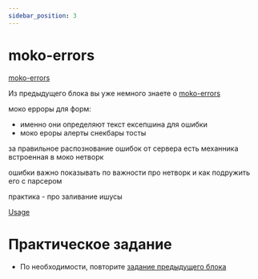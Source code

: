 ```yaml
---
sidebar_position: 3
---
```


# moko-errors

[moko-errors](https://github.com/icerockdev/moko-errors)

Из предыдущего блока вы уже немного знаете о [moko-errors](/university/icerock-basics/logging-and-errors#обработка-ошибок-в-общем-коде)

моко ерроры для форм: 
- именно они определяют текст ексепшина для ошибки 
- моко ероры  алерты снекбары тосты

за правильное распознование ошибок от сервера есть механника встроенная в моко нетворк 

ошибки важно показывать по важности 
про нетворк и как подружить его с парсером


практика - про заливание ишусы

[Usage](https://github.com/icerockdev/moko-errors#usage)

# Практическое задание 
- По необходимости, повторите [задание предыдущего блока](/university/icerock-basics/logging-and-errors#практическое-задание)



